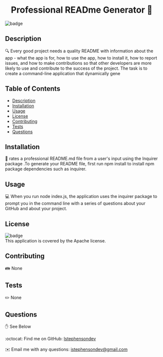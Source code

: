 
<h1 align="center">Professional READme Generator 👋</h1>
  
![badge](https://img.shields.io/badge/license-Apache-brightgreen)<br />
## Description
🔍 Every good project needs a quality README with information about the app - what the app is for, how to use the app, how to install it, how to report issues, and how to make contributions so that other developers are more likely to use and contribute to the success of the project. The task is to create a command-line application that dynamically gene
## Table of Contents
- [Description](#description)
- [Installation](#installation)
- [Usage](#usage)
- [License](#license)
- [Contributing](#contributing)
- [Tests](#tests)
- [Questions](#questions)
## Installation
💾 rates a professional README.md file from a user's input using the Inquirer package .To generate your README file, first run npm install to  install npm package dependencies such as inquirer.
## Usage
💻 When you run node index.js, the application uses the inquirer package to prompt you in the command line with a series of questions about your GitHub and about your project.
## License
![badge](https://img.shields.io/badge/license-Apache-brightgreen)
<br />
This application is covered by the Apache license. 
## Contributing
👪 None
## Tests
✏️ None
## Questions
✋ See Below<br />
<br />
:octocat: Find me on GitHub: [Istephensondev](https://github.com/Istephensondev)<br />
<br />
✉️ Email me with any questions: istephensondev@gmail.com<br /><br />

    